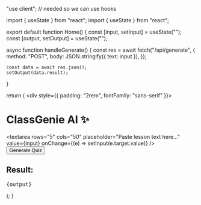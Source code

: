 "use client"; // needed so we can use hooks

import { useState } from "react";
import { useState } from "react";

export default function Home() {
  const [input, setInput] = useState("");
  const [output, setOutput] = useState("");

  async function handleGenerate() {
    const res = await fetch("/api/generate", {
      method: "POST",
      body: JSON.stringify({ text: input }),
    });

    const data = await res.json();
    setOutput(data.result);
  }

  return (
    <div style={{ padding: "2rem", fontFamily: "sans-serif" }}>
      <h1>ClassGenie AI ✨</h1>
      <textarea
        rows="5"
        cols="50"
        placeholder="Paste lesson text here..."
        value={input}
        onChange={(e) => setInput(e.target.value)}
      />
      <br />
      <button onClick={handleGenerate}>Generate Quiz</button>
      <h2>Result:</h2>
      <pre>{output}</pre>
    </div>
  );
}
